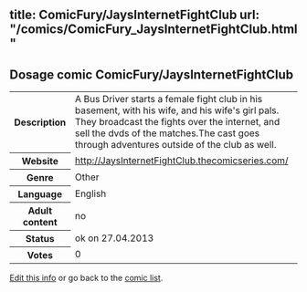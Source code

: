 title: ComicFury/JaysInternetFightClub
url: "/comics/ComicFury_JaysInternetFightClub.html"
---
Dosage comic ComicFury/JaysInternetFightClub
-----------------------------------------

<p id="msg"></p>
<script type="text/javascript">
if (window.location.search === '?edit_info_mail=sent_ok') {
  var elem = document.getElementById("msg");
  elem.innerHTML = 'Edited information sucessfully sent.';
  elem.className = 'ok';
}
</script>
<table class="comicinfo">
<tr>
<th>Description</th><td>A Bus Driver starts a female fight club in his basement, with his wife, and his wife's girl pals. They broadcast the fights over the internet, and sell the dvds of the matches.The cast goes through adventures outside of the club as well.</td>
</tr>
<tr>
<th>Website</th><td><a href="http://JaysInternetFightClub.thecomicseries.com/">http://JaysInternetFightClub.thecomicseries.com/</a></td>
</tr>
<tr>
<th>Genre</th><td>Other</td>
</tr>
<tr>
<th>Language</th><td>English</td>
</tr>
<tr>
<th>Adult content</th><td>no</td>
</tr>
<tr>
<th>Status</th><td>ok on 27.04.2013</td>
</tr>
<tr>
<th>Votes</th><td>0</td>
</tr>
</table>

[Edit this info](ComicFury_JaysInternetFightClub_edit.html) or go back to the [comic list](../comic-index.html).
